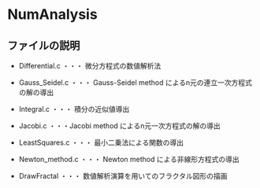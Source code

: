 # NumAnalysis

ファイルの説明
-----

* Differential.c ・・・ 微分方程式の数値解析法
* Gauss_Seidel.c ・・・ Gauss-Seidel method によるn元の連立一次方程式の解の導出
* Integral.c ・・・ 積分の近似値導出
* Jacobi.c ・・・Jacobi method によるn元一次方程式の解の導出
* LeastSquares.c ・・・ 最小二乗法による関数の導出
* Newton_method.c ・・・ Newton method による非線形方程式の導出

* DrawFractal ・・・ 数値解析演算を用いてのフラクタル図形の描画
